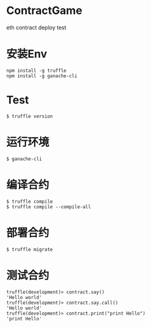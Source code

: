 # ContractGame
eth contract deploy test

# 安装Env

```
npm install -g truffle
npm install -g ganache-cli
```

# Test

```
$ truffle version
```

# 运行环境

```
$ ganache-cli
```

# 编译合约

```
$ truffle compile
$ truffle compile --compile-all
```

# 部署合约

```
$ truffle migrate
```

# 测试合约

```
truffle(development)> contract.say()
'Hello world'
truffle(development)> contract.say.call()
'Hello world'
truffle(development)> contract.print("print Hello")
'print Hello'
```
